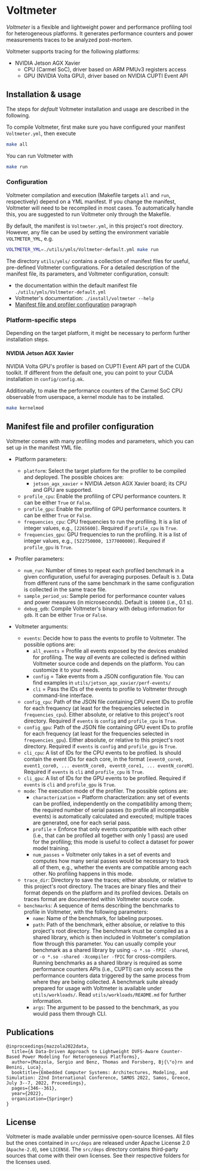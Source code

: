 # Voltmeter
*Voltmeter* is a flexible and lightweight power and performance profiling tool for heterogeneous platforms.
It generates performance counters and power measurements traces to be analyzed post-mortem.

Voltmeter supports tracing for the following platforms:
- NVIDIA Jetson AGX Xavier
  - CPU (Carmel SoC), driver based on ARM PMUv3 registers access
  - GPU (NVIDIA Volta GPU), driver based on NVIDIA CUPTI Event API

## Installation \& usage
The steps for *default* Voltmeter installation and usage are described in the following.

To compile Voltmeter, first make sure you have configured your manifest `Voltmeter.yml`, then execute
```bash
make all
```
You can run Voltmeter with
```bash
make run
```

### Configuration
Voltmeter compilation and execution (Makefile targets `all` and `run`, respectively) depend on a YML manifest. If you change the manifest, Voltmeter will need to be recompiled in most cases. To automatically handle this, you are suggested to run Voltmeter only through the Makefile.

By default, the manifest is `Voltmeter.yml`, in this project's root directory. However, any file can be used by setting the environment variable `VOLTMETER_YML`, e.g.
```bash
VOLTMETER_YML=./utils/ymls/Voltmeter-default.yml make run
```
The directory `utils/ymls/` contains a collection of manifest files for useful, pre-defined Voltmeter configurations.
For a detailed description of the manifest file, its parameters, and Voltmeter configuration, consult:
- the documentation within the default manifest file `./utils/ymls/Voltmeter-default.yml`
- Voltmeter's documentation: `./install/voltmeter --help`
- [Manifest file and profiler configuration](#manifest-file-and-profiler-configuration) paragraph

### Platform-specific steps
Depending on the target platform, it might be necessary to perform further installation steps.
#### NVIDIA Jetson AGX Xavier
NVIDIA Volta GPU's profiler is based on CUPTI Event API part of the CUDA toolkit. If different from the default one, you can point to your CUDA installation in `config/config.mk`.

Additionally, to make the performance counters of the Carmel SoC CPU observable from userspace, a kernel module has to be installed.
```bash
make kernelmod
```

## Manifest file and profiler configuration
Voltmeter comes with many profiling modes and parameters, which you can set up in the manifest YML file.
- Platform parameters:
  - `platform`: Select the target platform for the profiler to be compiled and deployed. The possible choices are:
    - `jetson_agx_xavier` = NVIDIA Jetson AGX Xavier board; its CPU and GPU are supported.
  - `profile_cpu`: Enable the profiling of CPU performance counters. It can be either `True` or `False`.
  - `profile_gpu`: Enable the profiling of GPU performance counters. It can be either `True` or `False`.
  - `frequencies_cpu`: CPU frequencies to run the profiling. It is a list of integer values, e.g., `[2265600]`. Required if `profile_cpu` is `True`.
  - `frequencies_gpu`: GPU frequencies to run the profiling. It is a list of integer values, e.g., `[522750000, 1377000000]`. Required if `profile_gpu` is `True`.

- Profiler parameters:
  - `num_run`: Number of times to repeat each profiled benchmark in a given configuration, useful for averaging purposes. Default is `3`. Data from different runs of the same benchmark in the same configuration is collected in the same trace file.
  - `sample_period_us`: Sample period for performance counter values and power measures (in microseconds). Default is `100000` (i.e., 0.1 s).
  - `debug_gdb`: Compile Voltmeter's binary with debug information for `gdb`. It can be either `True` or `False`.

- Voltmeter arguments:
  - `events`: Decide how to pass the events to profile to Voltmeter. The possible options are:
    - `all_events` = Profile all events exposed by the devices enabled for profiling. The way *all* events are collected is defined within Voltmeter source code and depends on the platform. You can customize it to your needs.
    - `config` = Take events from a JSON configuration file. You can find examples in `utils/jetson_agx_xavier/perf-events/`
    - `cli` = Pass the IDs of the events to profile to Voltmeter through command-line interface.
  - `config_cpu`: Path of the JSON file containing CPU event IDs to profile for each frequency (at least for the frequencies selected in `frequencies_cpu`). Either absolute, or relative to this project's root directory. Required if `events` is `config` and `profile_cpu` is `True`.
  - `config_gpu`: Path of the JSON file containing GPU event IDs to profile for each frequency (at least for the frequencies selected in `frequencies_gpu`). Either absolute, or relative to this project's root directory. Required if `events` is `config` and `profile_gpu` is `True`.
  - `cli_cpu`: A list of IDs for the CPU events to be profiled. Is should contain the event IDs for each core, in the format `[event0_core0, event1_core0, ... eventN_core0, event0_core1, ... eventN_coreM]`. Required if `events` is `cli` and `profile_cpu` is `True`.
  - `cli_gpu`: A list of IDs for the GPU events to be profiled. Required if `events` is `cli` and `profile_gpu` is `True`.
  - `mode`: The execution mode of the profiler. The possible options are:
    - `characterization` = Platform characterization: any set of events can be profiled, independently on the compatibility among them; the required number of serial passes (to profile all incompatible events) is automatically calculated and executed; multiple traces are generated, one for each serial pass.
    - `profile` = Enforce that only events compatible with each other (i.e., that can be profiled all together with only 1 pass) are used for the profiling; this mode is useful to collect a dataset for power model training.
    - `num_passes` = Voltmeter only takes in a set of events and computes how many serial passes would be necessary to track all of them, e.g., whether the events are compatible among each other. No profiling happens in this mode.
  - `trace_dir`: Directory to save the traces; either absolute, or relative to this project's root directory. The traces are binary files and their format depends on the platform and its profiled devices. Details on traces format are documented within Voltmeter source code.
  - `benchmarks`: A sequence of items describing the benchmarks to profile in Voltmeter, with the following parameters:
    - `name`: Name of the benchmark, for labeling purposes.
    - `path`: Path of the benchmark, either absolue, or relative to this project's root directory. The benchmark must be compiled as a shared library, which is then included in Voltmeter's compilation flow through this parameter. You can usually compile your benchmark as a shared library by using `-o *.so -fPIC -shared`, or `-o *.so -shared -Xcompiler -fPIC` for cross-compilers. Running benchmarks as a shared library is required as some performance counters APIs (i.e., CUPTI) can only access the performance counters data triggered by the same process from where they are being collected. A benchmark suite already prepared for usage with Voltmeter is available under `utils/workloads/`. Read `utils/workloads/README.md` for further information.
    - `args`: The argument to be passed to the benchmark, as you would pass them through CLI.

## Publications
```
@inproceedings{mazzola2022data,
  title={A Data-Driven Approach to Lightweight DVFS-Aware Counter-Based Power Modeling for Heterogeneous Platforms},
  author={Mazzola, Sergio and Benz, Thomas and Forsberg, Bj{\"o}rn and Benini, Luca},
  booktitle={Embedded Computer Systems: Architectures, Modeling, and Simulation: 22nd International Conference, SAMOS 2022, Samos, Greece, July 3--7, 2022, Proceedings},
  pages={346--361},
  year={2022},
  organization={Springer}
}
```

## License
Voltmeter is made available under permissive open-source licenses.
All files but the ones contained in `src/deps` are released under Apache License 2.0 (`Apache-2.0`), see `LICENSE`.
The `src/deps` directory contains third-party sources that come with their own licenses. See their respective folders for the licenses used.
